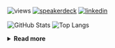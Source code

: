 ![views](https://komarev.com/ghpvc/?username=chck&color=blueviolet)
[![speakerdeck](https://img.shields.io/badge/Speaker_Deck-chck-8a2be2?style=flat-square&logo=speaker-deck)](https://speakerdeck.com/chck)
[![linkedin](https://img.shields.io/badge/LinkedIn-chck-8a2be2?style=flat-square&logo=linkedin)](https://www.linkedin.com/in/chck/)

<p align="left"> 
  <img alt="GitHub Stats" align="center" height="150" src="https://github-readme-stats-nine-umber-51.vercel.app/api?username=chck&count_private=true&show_icons=true&hide_title=true&theme=buefy" />
  <img alt="Top Langs" align="center" height="150" src="https://github-readme-stats-nine-umber-51.vercel.app/api/top-langs/?username=chck&layout=compact&count_private=true&show_icons=true&hide_title=true&theme=buefy" />
</p>

<details>
  <summary><b>Read more</b></summary>
  <br>

  <!--START_SECTION:waka-->
**🐱 My GitHub Data** 

> 📦 123.7 kB Used in GitHub's Storage 
 > 
> 🏆 160 Contributions in the Year 2025
 > 
> 💼 Opted to Hire
 > 
> 📜 133 Public Repositories 
 > 
> 🔑 24 Private Repositories 
 > 
**I'm a Night 🦉** 

```text
🌞 Morning                1147 commits        ████░░░░░░░░░░░░░░░░░░░░░   16.03 % 
🌆 Daytime                2166 commits        ████████░░░░░░░░░░░░░░░░░   30.27 % 
🌃 Evening                2025 commits        ███████░░░░░░░░░░░░░░░░░░   28.30 % 
🌙 Night                  1817 commits        ██████░░░░░░░░░░░░░░░░░░░   25.39 % 
```
📅 **I'm Most Productive on Thursday** 

```text
Monday                   1378 commits        █████░░░░░░░░░░░░░░░░░░░░   19.26 % 
Tuesday                  1065 commits        ████░░░░░░░░░░░░░░░░░░░░░   14.88 % 
Wednesday                1289 commits        █████░░░░░░░░░░░░░░░░░░░░   18.02 % 
Thursday                 1580 commits        ██████░░░░░░░░░░░░░░░░░░░   22.08 % 
Friday                   729 commits         ███░░░░░░░░░░░░░░░░░░░░░░   10.19 % 
Saturday                 479 commits         ██░░░░░░░░░░░░░░░░░░░░░░░   06.69 % 
Sunday                   635 commits         ██░░░░░░░░░░░░░░░░░░░░░░░   08.87 % 
```


📊 **This Week I Spent My Time On** 

```text
💬 Programming Languages: 
YAML                     8 hrs 1 min         ████████░░░░░░░░░░░░░░░░░   31.50 % 
TOML                     5 hrs 8 mins        █████░░░░░░░░░░░░░░░░░░░░   20.16 % 
Rust                     5 hrs 2 mins        █████░░░░░░░░░░░░░░░░░░░░   19.79 % 
SQL                      4 hrs 51 mins       █████░░░░░░░░░░░░░░░░░░░░   19.08 % 
Git                      1 hr                █░░░░░░░░░░░░░░░░░░░░░░░░   03.97 % 

🔥 Editors: 
RustRover                16 hrs 13 mins      ████████████████░░░░░░░░░   63.72 % 
Zed                      7 hrs 38 mins       ████████░░░░░░░░░░░░░░░░░   30.03 % 
Neovim                   1 hr 29 mins        █░░░░░░░░░░░░░░░░░░░░░░░░   05.86 % 
Obsidian                 5 mins              ░░░░░░░░░░░░░░░░░░░░░░░░░   00.38 % 
```

**I Mostly Code in Python** 

```text
Python                   45 repos            ████████░░░░░░░░░░░░░░░░░   33.83 % 
Jupyter Notebook         19 repos            ████░░░░░░░░░░░░░░░░░░░░░   14.29 % 
Rust                     8 repos             ██░░░░░░░░░░░░░░░░░░░░░░░   06.02 % 
Dockerfile               5 repos             █░░░░░░░░░░░░░░░░░░░░░░░░   03.76 % 
TypeScript               5 repos             █░░░░░░░░░░░░░░░░░░░░░░░░   03.76 % 
```



**Timeline**

![Lines of Code chart](https://raw.githubusercontent.com/chck/chck/main/assets/bar_graph.png)


 Last Updated on 2025-02-17 01:56 UTC
<!--END_SECTION:waka-->
</details>

